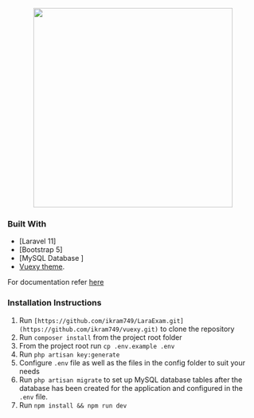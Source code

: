 <p align="center"><a href="https://laravel.com" target="_blank"><img src="https://raw.githubusercontent.com/laravel/art/master/logo-lockup/5%20SVG/2%20CMYK/1%20Full%20Color/laravel-logolockup-cmyk-red.svg" width="400"></a></p>

### Built With
 - [Laravel 11]
 - [Bootstrap 5]
 - [MySQL Database ]
 - [Vuexy theme](https://themeforest.net/item/vuexy-vuejs-html-laravel-admin-dashboard-template/23328599?gclid=CjwKCAiAuOieBhAIEiwAgjCvckb4mD6SlE2dhKOyToQFfRuwQH_w0ft_6aYRD1n6YZtT4abwleMpRRoCz4UQAvD_BwE).

For documentation refer [here](https://pixinvent.com/demo/vuexy-html-bootstrap-admin-template/documentation/index.html)

### Installation Instructions
 1. Run `[https://github.com/ikram749/LaraExam.git](https://github.com/ikram749/vuexy.git)` to clone the repository
 2. Run  `composer install`  from the project root folder
 3. From the project root run  `cp .env.example .env`
 4. Run `php artisan key:generate`
 5. Configure `.env` file as well as the files in the config folder to suit your needs
 6. Run `php artisan migrate` to set up MySQL database tables after the database has been created for the application and configured in the `.env` file.
 7. Run `npm install && npm run dev`


